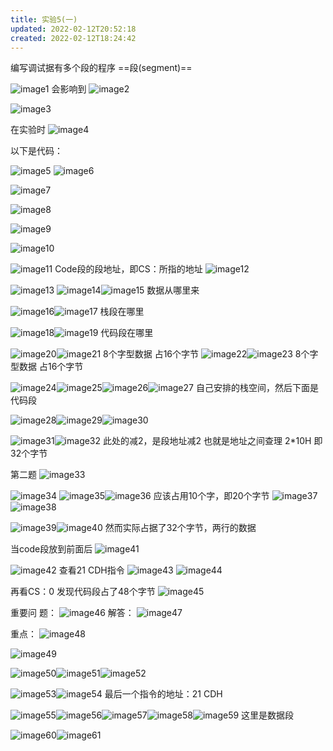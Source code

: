 ```yaml
---
title: 实验5(一)
updated: 2022-02-12T20:52:18
created: 2022-02-12T18:24:42
---
```


编写调试据有多个段的程序
==段(segment)==

![image1](../../resources/4b9cb4f4d83043ddaedc7b0cf50f325d.png)
会影响到
![image2](../../resources/fc7e4760390f4a9fae638c2370bccafa.png)

![image3](../../resources/95da15123f9549d1a3f3af9ea7cd0b56.png)

在实验时
![image4](../../resources/f25d461d63c843ce9442639fd0e06c93.png)

以下是代码：  

![image5](../../resources/94871415839b46e58199303d35aed9a2.png)
![image6](../../resources/68b92966f1f9443ca96d57af887eeba1.png)

![image7](../../resources/a436aff644fa421884a943f38e7be599.png)

![image8](../../resources/7068f819906e454098f8cf7385578b82.png)

![image9](../../resources/1390f334e4d5465892a70dc551f008a4.png)

![image10](../../resources/7f9b769dc2eb4a8a84f14cd8ec9f8991.png)

![image11](../../resources/fea92c38a74c4b2e96259b99a994fba8.png)
Code段的段地址，即CS：所指的地址
![image12](../../resources/44bfc7214e3a427995c12c02549b89d8.png)

![image13](../../resources/b70bee8b8c114279bb2d1aded006a1f7.png)
![image14](../../resources/78b903026eab453a9a9e57aeee7fad4c.png)![image15](../../resources/5f2914ea72c7416faab53189ae7feeae.png)
数据从哪里来

![image16](../../resources/cdc514150dcf4ef6a6e28dffa6a7a124.png)![image17](../../resources/e3004d246e0f4e2f8842eeb5c4cd361c.png)
栈段在哪里

![image18](../../resources/173ecf0f311e42c08f9642b0eeb10540.png)![image19](../../resources/454769ff824e4bf2b793499485a29f76.png)
代码段在哪里

![image20](../../resources/1274cfd0ace54e44a59345f6afcfcf9a.png)![image21](../../resources/3de5c8f6682e4cf58ce5df23124711f6.png)
8个字型数据
占16个字节
![image22](../../resources/e3e9b50f3e6a4384891f9ffd67a5a65e.png)![image23](../../resources/f6d754f560cd4700a3d8de71de3ed77d.png)
8个字型数据
占16个字节

![image24](../../resources/944e09076c9944c790eb2e18e8a0ba0e.png)![image25](../../resources/9182770762d14e749cad4ce3649b9331.png)![image26](../../resources/72ee21b9ddfa4a85a4288f5693ad0f92.png)![image27](../../resources/a2addf8908014870aa67d19d8f14a4e7.png)
自己安排的栈空间，然后下面是代码段

![image28](../../resources/76fc4e8ebc99449798c42a4e5e8324db.png)![image29](../../resources/e07623dd3f3a45b3a7ff315a7e43f1fa.png)![image30](../../resources/81aa34f8262a40dfb7ee7eecb534f8b5.png)

![image31](../../resources/8a0bdc859672456cba2091cfb8ab71c2.png)![image32](../../resources/2c519f2cb9ac4d2b97835ec0d915151f.png)
此处的减2，是段地址减2
也就是地址之间查理 2\*10H
即32个字节

第二题
![image33](../../resources/8d858730ed04437b92efbc8e2d8071b6.png)

![image34](../../resources/2e8f067fa9964dab803810341a8850fc.png)
![image35](../../resources/4548d933740f418c84aeb7950c5dcaa4.png)![image36](../../resources/9ecc251a74324d7db34ec238aa528126.png)
应该占用10个字，即20个字节
![image37](../../resources/528a4f0a815b4cf8be866922d08c0afd.png)![image38](../../resources/dc4cd3029fca47efaef1b6747d658ba7.png)

![image39](../../resources/33b358236a1e47028bbb12959e812d9b.png)![image40](../../resources/317b9f79faf1440cb844db3b8fe569d4.png)
然而实际占据了32个字节，两行的数据

当code段放到前面后
![image41](../../resources/c50aa291219c47ff83cd38e0f3338dae.png)

![image42](../../resources/ef9ac9fe01624a01a2904799c59fa55c.png)
查看21 CDH指令
![image43](../../resources/412508ab8ac9492eb1666613345f7161.png)
![image44](../../resources/463c12759fea46dda48661e90b75cc99.png)

再看CS：0
发现代码段占了48个字节
![image45](../../resources/ff134e80c689480b9138a500d57a4710.png)

重要问 题：
![image46](../../resources/daa6a781090444089d1b3dbd872e6f69.png)
解答：
![image47](../../resources/0e9de1faf7424a1694eac2e9e2fc7c81.png)

重点：
![image48](../../resources/f17a7ed98c6442d98f60d30e3d768ebe.png)

![image49](../../resources/71262969335b45debbf2d89ba9b2b534.png)

![image50](../../resources/7f0d93617c9d473e8af2758ab9c9e7c0.png)![image51](../../resources/d6c75f522dc44e68954649217671931f.png)![image52](../../resources/b89dee9af9cd4204965e3eb6e6c44bbc.png)

![image53](../../resources/d4b371dcede04adfb4e142a42e9c3d78.png)![image54](../../resources/a3850ee05c1040babc499e56ae689b74.png)
最后一个指令的地址：21 CDH

![image55](../../resources/f457c3894a2e4382af17e6867d90e6c2.png)![image56](../../resources/c0412d7ada5d4656ab1986beb5d61500.png)![image57](../../resources/de95801fdb1e4dfe8590644ce9806284.png)![image58](../../resources/219c51e358e144a1a21ad7a38e4931f9.png)![image59](../../resources/badc5feae3e8402c8448f9c06394aae9.png)
这里是数据段

![image60](../../resources/094c7821b93044edad383abdf59e0c98.png)![image61](../../resources/f37d3f7ba63c40d7a7043b8622c84307.png)
